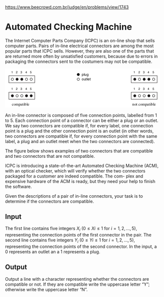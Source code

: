 https://www.beecrowd.com.br/judge/en/problems/view/1743

# Automated Checking Machine

The Internet Computer Parts Company (ICPC) is an on-line shop that sells
computer parts. Pairs of in-line electrical connectors are among the most
popular parts that ICPC sells. However, they are also one of the parts that
are returned more often by unsatisfied customers, because due to errors in
packaging the connectors sent to the costumers may not be compatible.

![](imgs/UOJ_1743_en.png)

An in-line connector is composed of five connection points, labelled from 1
to 5. Each connection point of a connector can be either a plug or an outlet.
We say two connectors are compatible if, for every label, one connection point
is a plug and the other connection point is an outlet (in other words, two
connectors are compatible if, for every connection point with the same label,
a plug and an outlet meet when the two connectors are connected).

The figure below shows examples of two connectors that are compatible and two
connectors that are not compatible.

ICPC is introducing a state-of-the-art Automated Checking Machine (ACM), with
an optical checker, which will verify whether the two connectors packaged for
a customer are indeed compatible. The com- plex and expensive hardware of the
ACM is ready, but they need your help to finish the software.

Given the descriptions of a pair of in-line connectors, your task is to
determine if the connectors are compatible.

## Input

The first line contains five integers $X_i$ ($0 \leq Xi \leq 1$ for
$i = 1, 2, ..., 5$), representing the connection points of the first connector
in the pair. The second line contains five integers $Y_i$
($0 \leq Yi \leq 1$ for $i = 1, 2, ..., 5$), representing the connection
points of the second connector. In the input, a 0 represents an outlet an a 1
represents a plug.

## Output

Output a line with a character representing whether the connectors are
compatible or not. If they are compatible write the uppercase letter “Y”;
otherwise write the uppercase letter “N”.

